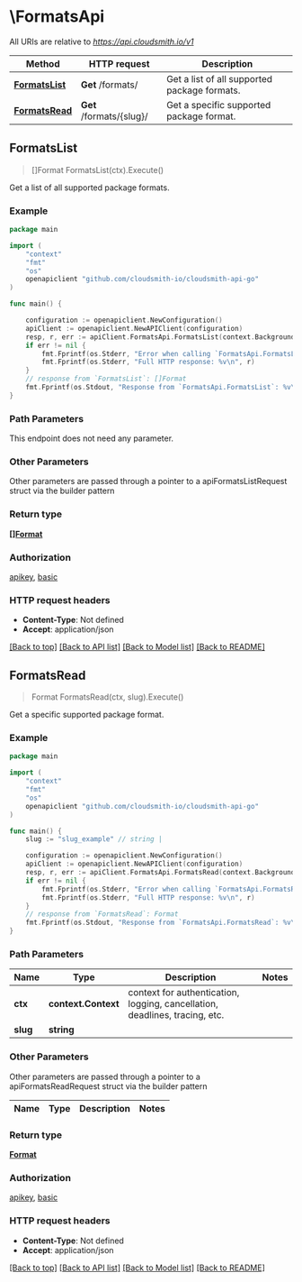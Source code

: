 # \FormatsApi

All URIs are relative to *https://api.cloudsmith.io/v1*

Method | HTTP request | Description
------------- | ------------- | -------------
[**FormatsList**](FormatsApi.md#FormatsList) | **Get** /formats/ | Get a list of all supported package formats.
[**FormatsRead**](FormatsApi.md#FormatsRead) | **Get** /formats/{slug}/ | Get a specific supported package format.



## FormatsList

> []Format FormatsList(ctx).Execute()

Get a list of all supported package formats.



### Example

```go
package main

import (
    "context"
    "fmt"
    "os"
    openapiclient "github.com/cloudsmith-io/cloudsmith-api-go"
)

func main() {

    configuration := openapiclient.NewConfiguration()
    apiClient := openapiclient.NewAPIClient(configuration)
    resp, r, err := apiClient.FormatsApi.FormatsList(context.Background()).Execute()
    if err != nil {
        fmt.Fprintf(os.Stderr, "Error when calling `FormatsApi.FormatsList``: %v\n", err)
        fmt.Fprintf(os.Stderr, "Full HTTP response: %v\n", r)
    }
    // response from `FormatsList`: []Format
    fmt.Fprintf(os.Stdout, "Response from `FormatsApi.FormatsList`: %v\n", resp)
}
```

### Path Parameters

This endpoint does not need any parameter.

### Other Parameters

Other parameters are passed through a pointer to a apiFormatsListRequest struct via the builder pattern


### Return type

[**[]Format**](Format.md)

### Authorization

[apikey](../README.md#apikey), [basic](../README.md#basic)

### HTTP request headers

- **Content-Type**: Not defined
- **Accept**: application/json

[[Back to top]](#) [[Back to API list]](../README.md#documentation-for-api-endpoints)
[[Back to Model list]](../README.md#documentation-for-models)
[[Back to README]](../README.md)


## FormatsRead

> Format FormatsRead(ctx, slug).Execute()

Get a specific supported package format.



### Example

```go
package main

import (
    "context"
    "fmt"
    "os"
    openapiclient "github.com/cloudsmith-io/cloudsmith-api-go"
)

func main() {
    slug := "slug_example" // string | 

    configuration := openapiclient.NewConfiguration()
    apiClient := openapiclient.NewAPIClient(configuration)
    resp, r, err := apiClient.FormatsApi.FormatsRead(context.Background(), slug).Execute()
    if err != nil {
        fmt.Fprintf(os.Stderr, "Error when calling `FormatsApi.FormatsRead``: %v\n", err)
        fmt.Fprintf(os.Stderr, "Full HTTP response: %v\n", r)
    }
    // response from `FormatsRead`: Format
    fmt.Fprintf(os.Stdout, "Response from `FormatsApi.FormatsRead`: %v\n", resp)
}
```

### Path Parameters


Name | Type | Description  | Notes
------------- | ------------- | ------------- | -------------
**ctx** | **context.Context** | context for authentication, logging, cancellation, deadlines, tracing, etc.
**slug** | **string** |  | 

### Other Parameters

Other parameters are passed through a pointer to a apiFormatsReadRequest struct via the builder pattern


Name | Type | Description  | Notes
------------- | ------------- | ------------- | -------------


### Return type

[**Format**](Format.md)

### Authorization

[apikey](../README.md#apikey), [basic](../README.md#basic)

### HTTP request headers

- **Content-Type**: Not defined
- **Accept**: application/json

[[Back to top]](#) [[Back to API list]](../README.md#documentation-for-api-endpoints)
[[Back to Model list]](../README.md#documentation-for-models)
[[Back to README]](../README.md)

